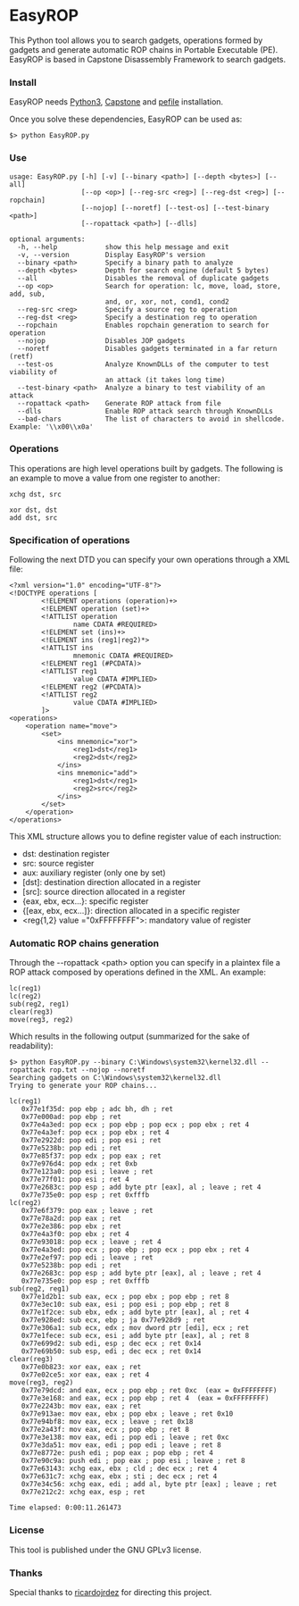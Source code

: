 # EasyROP
This Python tool allows you to search gadgets, operations formed by gadgets and generate automatic ROP chains in Portable Executable (PE). EasyROP is based in Capstone Disassembly Framework to search gadgets.

### Install
EasyROP needs [Python3](https://www.python.org/downloads/), [Capstone](http://www.capstone-engine.org/download.html) and [pefile](https://pypi.python.org/pypi/pefile/) installation.

Once you solve these dependencies, EasyROP can be used as:
```
$> python EasyROP.py
```

### Use
```
usage: EasyROP.py [-h] [-v] [--binary <path>] [--depth <bytes>] [--all]
                  [--op <op>] [--reg-src <reg>] [--reg-dst <reg>] [--ropchain]
                  [--nojop] [--noretf] [--test-os] [--test-binary <path>]
                  [--ropattack <path>] [--dlls]

optional arguments:
  -h, --help            show this help message and exit
  -v, --version         Display EasyROP's version
  --binary <path>       Specify a binary path to analyze
  --depth <bytes>       Depth for search engine (default 5 bytes)
  --all                 Disables the removal of duplicate gadgets
  --op <op>             Search for operation: lc, move, load, store, add, sub,
                        and, or, xor, not, cond1, cond2
  --reg-src <reg>       Specify a source reg to operation
  --reg-dst <reg>       Specify a destination reg to operation
  --ropchain            Enables ropchain generation to search for operation
  --nojop               Disables JOP gadgets
  --noretf              Disables gadgets terminated in a far return (retf)
  --test-os             Analyze KnownDLLs of the computer to test viability of
                        an attack (it takes long time)
  --test-binary <path>  Analyze a binary to test viability of an attack
  --ropattack <path>    Generate ROP attack from file
  --dlls                Enable ROP attack search through KnownDLLs
  --bad-chars           The list of characters to avoid in shellcode. Example: '\\x00\\x0a'
```

### Operations
This operations are high level operations built by gadgets. The following is an example to move a value from one register to another:
```
xchg dst, src
```
```
xor dst, dst
add dst, src
```

### Specification of operations
Following the next DTD you can specify your own operations through a XML file:
```
<?xml version="1.0" encoding="UTF-8"?>
<!DOCTYPE operations [
        <!ELEMENT operations (operation)+>
        <!ELEMENT operation (set)+>
        <!ATTLIST operation
                name CDATA #REQUIRED>
        <!ELEMENT set (ins)+>
        <!ELEMENT ins (reg1|reg2)*>
        <!ATTLIST ins
                mnemonic CDATA #REQUIRED>
        <!ELEMENT reg1 (#PCDATA)>
        <!ATTLIST reg1
                value CDATA #IMPLIED>
        <!ELEMENT reg2 (#PCDATA)>
        <!ATTLIST reg2
                value CDATA #IMPLIED>
        ]>
<operations>
    <operation name="move">
        <set>
            <ins mnemonic="xor">
                <reg1>dst</reg1>
                <reg2>dst</reg2>
            </ins>
            <ins mnemonic="add">
                <reg1>dst</reg1>
                <reg2>src</reg2>
            </ins>
        </set>
    </operation>
</operations>
```
This XML structure allows you to define register value of each instruction:

* dst: destination register
* src: source register
* aux: auxiliary register (only one by set)
* [dst]: destination direction allocated in a register
* [src]: source direction allocated in a register
* {eax, ebx, ecx...}: specific register
* {[eax, ebx, ecx...]}: direction allocated in a specific register
* &lt;reg{1,2} value ="0xFFFFFFFF">: mandatory value of register

### Automatic ROP chains generation
Through the --ropattack &lt;path> option you can specify in a plaintex file a ROP attack composed by operations defined in the XML. An example:
```
lc(reg1)
lc(reg2)
sub(reg2, reg1)
clear(reg3)
move(reg3, reg2)
```

Which results in the following output (summarized for the sake of readability):
 ```
$> python EasyROP.py --binary C:\Windows\system32\kernel32.dll --ropattack rop.txt --nojop --noretf
Searching gadgets on C:\Windows\system32\kernel32.dll
Trying to generate your ROP chains...

lc(reg1)
	0x77e1f35d: pop ebp ; adc bh, dh ; ret 
	0x77e000ad: pop ebp ; ret 
	0x77e4a3ed: pop ecx ; pop ebp ; pop ecx ; pop ebx ; ret 4 
	0x77e4a3ef: pop ecx ; pop ebx ; ret 4 
	0x77e2922d: pop edi ; pop esi ; ret 
	0x77e5238b: pop edi ; ret 
	0x77e85f37: pop edx ; pop eax ; ret 
	0x77e976d4: pop edx ; ret 0xb 
	0x77e123a0: pop esi ; leave ; ret 
	0x77e77f01: pop esi ; ret 4 
	0x77e2683c: pop esp ; add byte ptr [eax], al ; leave ; ret 4 
	0x77e735e0: pop esp ; ret 0xfffb 
lc(reg2)
	0x77e6f379: pop eax ; leave ; ret 
	0x77e78a2d: pop eax ; ret 
	0x77e2e386: pop ebx ; ret 
	0x77e4a3f0: pop ebx ; ret 4 
	0x77e93018: pop ecx ; leave ; ret 4 
	0x77e4a3ed: pop ecx ; pop ebp ; pop ecx ; pop ebx ; ret 4 
	0x77e2ef97: pop edi ; leave ; ret 
	0x77e5238b: pop edi ; ret 
	0x77e2683c: pop esp ; add byte ptr [eax], al ; leave ; ret 4 
	0x77e735e0: pop esp ; ret 0xfffb 
sub(reg2, reg1)
	0x77e1d2b1: sub eax, ecx ; pop ebx ; pop ebp ; ret 8 
	0x77e3ec10: sub eax, esi ; pop esi ; pop ebp ; ret 8 
	0x77e1f2ce: sub ebx, edx ; add byte ptr [eax], al ; ret 4 
	0x77e928ed: sub ecx, ebp ; ja 0x77e928d9 ; ret 
	0x77e306a1: sub ecx, edx ; mov dword ptr [edi], ecx ; ret 
	0x77e1fece: sub ecx, esi ; add byte ptr [eax], al ; ret 8 
	0x77e699d2: sub edi, esp ; dec ecx ; ret 0x14 
	0x77e69b50: sub esp, edi ; dec ecx ; ret 0x14 
clear(reg3)
	0x77e0b823: xor eax, eax ; ret 
	0x77e02ce5: xor eax, eax ; ret 4 
move(reg3, reg2)
	0x77e79dcd: and eax, ecx ; pop ebp ; ret 0xc  (eax = 0xFFFFFFFF)
	0x77e3e168: and eax, ecx ; pop ebp ; ret 4  (eax = 0xFFFFFFFF)
	0x77e2243b: mov eax, eax ; ret 
	0x77e913ae: mov eax, ebx ; pop ebx ; leave ; ret 0x10 
	0x77e94bf8: mov eax, ecx ; leave ; ret 0x18 
	0x77e2a43f: mov eax, ecx ; pop ebp ; ret 8 
	0x77e3e138: mov eax, edi ; pop edi ; leave ; ret 0xc 
	0x77e3da51: mov eax, edi ; pop edi ; leave ; ret 8 
	0x77e8772e: push edi ; pop eax ; pop ebp ; ret 4 
	0x77e90c9a: push edi ; pop eax ; pop esi ; leave ; ret 8 
	0x77e63143: xchg eax, ebx ; cld ; dec ecx ; ret 4 
	0x77e631c7: xchg eax, ebx ; sti ; dec ecx ; ret 4 
	0x77e34c56: xchg eax, edi ; add al, byte ptr [eax] ; leave ; ret 
	0x77e212c2: xchg eax, esp ; ret 

Time elapsed: 0:00:11.261473
 ```

### License
This tool is published under the GNU GPLv3 license.

### Thanks
Special thanks to [ricardojrdez](https://github.com/ricardojrdez) for directing this project.
